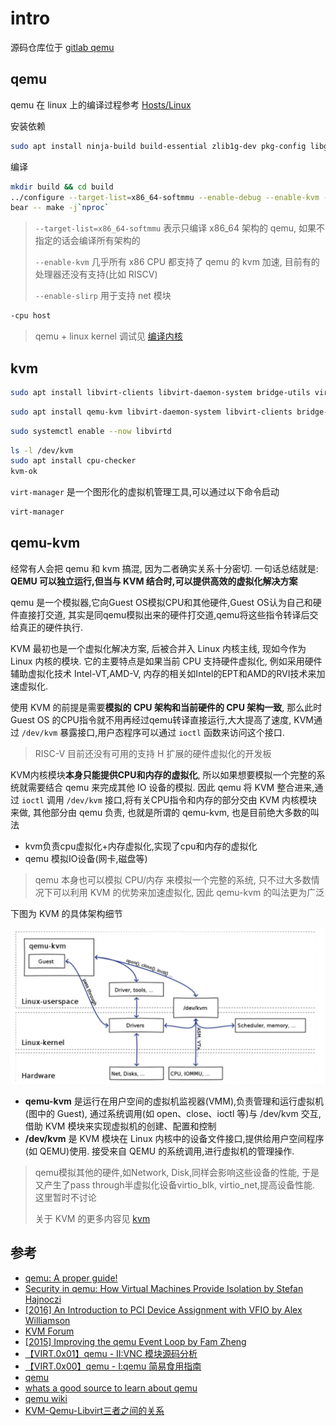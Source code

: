 
# intro

源码仓库位于 [gitlab qemu](https://gitlab.com/qemu-project/qemu)

## qemu

qemu 在 linux 上的编译过程参考 [Hosts/Linux](https://wiki.qemu.org/Hosts/Linux)

安装依赖

```bash
sudo apt install ninja-build build-essential zlib1g-dev pkg-config libglib2.0-dev binutils-dev libpixman-1-dev libfdt-dev
```

编译

```bash
mkdir build && cd build
../configure --target-list=x86_64-softmmu --enable-debug --enable-kvm --enable-slirp
bear -- make -j`nproc`
```

> `--target-list=x86_64-softmmu` 表示只编译 x86_64 架构的 qemu, 如果不指定的话会编译所有架构的
>
> `--enable-kvm` 几乎所有 x86 CPU 都支持了 qemu 的 kvm 加速, 目前有的处理器还没有支持(比如 RISCV)
> 
> `--enable-slirp` 用于支持 net 模块

```bash
-cpu host
```

> qemu + linux kernel 调试见 [编译内核](https://luzhixing12345.github.io/klinux/articles/%E5%BF%AB%E9%80%9F%E5%BC%80%E5%A7%8B/%E7%BC%96%E8%AF%91%E5%86%85%E6%A0%B8/)

## kvm

```bash
sudo apt install libvirt-clients libvirt-daemon-system bridge-utils virtinst libvirt-daemon virt-manager
```

```bash
sudo apt install qemu-kvm libvirt-daemon-system libvirt-clients bridge-utils virt-manager
```

```bash
sudo systemctl enable --now libvirtd
```

```bash
ls -l /dev/kvm
sudo apt install cpu-checker
kvm-ok
```

`virt-manager` 是一个图形化的虚拟机管理工具,可以通过以下命令启动

```bash
virt-manager
```

## qemu-kvm

经常有人会把 qemu 和 kvm 搞混, 因为二者确实关系十分密切. 一句话总结就是: **QEMU 可以独立运行,但当与 KVM 结合时,可以提供高效的虚拟化解决方案**

qemu 是一个模拟器,它向Guest OS模拟CPU和其他硬件,Guest OS认为自己和硬件直接打交道, 其实是同qemu模拟出来的硬件打交道,qemu将这些指令转译后交给真正的硬件执行.

KVM 最初也是一个虚拟化解决方案, 后被合并入 Linux 内核主线, 现如今作为 Linux 内核的模块. 它的主要特点是如果当前 CPU 支持硬件虚拟化, 例如采用硬件辅助虚拟化技术 Intel-VT,AMD-V, 内存的相关如Intel的EPT和AMD的RVI技术来加速虚拟化.

使用 KVM 的前提是需要**模拟的 CPU 架构和当前硬件的 CPU 架构一致**, 那么此时 Guest OS 的CPU指令就不用再经过qemu转译直接运行,大大提高了速度, KVM通过 `/dev/kvm` 暴露接口,用户态程序可以通过 `ioctl` 函数来访问这个接口.

> RISC-V 目前还没有可用的支持 H 扩展的硬件虚拟化的开发板

KVM内核模块**本身只能提供CPU和内存的虚拟化**, 所以如果想要模拟一个完整的系统就需要结合 qemu 来完成其他 IO 设备的模拟. 因此 qemu 将 KVM 整合进来,通过 `ioctl` 调用 `/dev/kvm` 接口,将有关CPU指令和内存的部分交由 KVM 内核模块来做, 其他部分由 qemu 负责, 也就是所谓的 qemu-kvm, 也是目前绝大多数的叫法

- kvm负责cpu虚拟化+内存虚拟化,实现了cpu和内存的虚拟化
- qemu 模拟IO设备(网卡,磁盘等)

> qemu 本身也可以模拟 CPU/内存 来模拟一个完整的系统, 只不过大多数情况下可以利用 KVM 的优势来加速虚拟化, 因此 qemu-kvm 的叫法更为广泛

下图为 KVM 的具体架构细节

![20240719233947](https://raw.githubusercontent.com/learner-lu/picbed/master/20240719233947.png)

- **qemu-kvm** 是运行在用户空间的虚拟机监视器(VMM),负责管理和运行虚拟机(图中的 Guest), 通过系统调用(如 open、close、ioctl 等)与 /dev/kvm 交互,借助 KVM 模块来实现虚拟机的创建、配置和控制
- **/dev/kvm** 是 KVM 模块在 Linux 内核中的设备文件接口,提供给用户空间程序(如 QEMU)使用. 接受来自 QEMU 的系统调用,进行虚拟机的管理操作.

> qemu模拟其他的硬件,如Network, Disk,同样会影响这些设备的性能, 于是又产生了pass through半虚拟化设备virtio_blk, virtio_net,提高设备性能. 这里暂时不讨论
>
> 关于 KVM 的更多内容见 [kvm](../kvm/intro.md)

## 参考

- [qemu: A proper guide!](https://www.youtube.com/watch?v=AAfFewePE7c)
- [Security in qemu: How Virtual Machines Provide Isolation by Stefan Hajnoczi](https://www.youtube.com/watch?v=YAdRf_hwxU8)
- [[2016] An Introduction to PCI Device Assignment with VFIO by Alex Williamson](https://www.youtube.com/watch?v=WFkdTFTOTpA)
- [KVM Forum](https://www.youtube.com/channel/UCRCSQmAOh7yzgheq-emy1xA)
- [[2015] Improving the qemu Event Loop by Fam Zheng](https://www.youtube.com/watch?v=sX5vAPUDJVU)
- [【VIRT.0x01】qemu - II:VNC 模块源码分析](https://arttnba3.cn/2022/07/22/VIRTUALIZATION-0X01-qemu-PART-II/)
- [【VIRT.0x00】qemu - I:qemu 简易食用指南](https://arttnba3.cn/2022/07/15/VIRTUALIZATION-0X00-qemu-PART-I/)
- [qemu](https://juniorprincewang.github.io/2018/11/15/qemu/)
- [whats a good source to learn about qemu](https://stackoverflow.com/questions/155109/whats-a-good-source-to-learn-about-qemu)
- [qemu wiki](https://wiki.qemu.org/Documentation)
- [KVM-Qemu-Libvirt三者之间的关系](https://zhuanlan.zhihu.com/p/521167414)